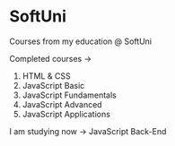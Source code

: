 # SoftUni
Courses from my education @ SoftUni

Completed courses ->
  1. HTML & CSS
  2. JavaScript Basic
  3. JavaScript Fundamentals
  4. JavaScript Advanced
  5. JavaScript Applications
  
I am studying now ->  JavaScript Back-End

